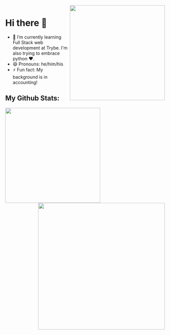 <img align="right" width="300" height="300" src="https://octocat-generator-assets.githubusercontent.com/my-octocat-1617918975815.png">

# Hi there 👋

- 🌱 I’m currently learning Full Stack web development at Trybe. I'm also trying to embrace python :heart:.
- 😄 Pronouns: he/him/his
- ⚡ Fun fact: My background is in accounting!

## My Github Stats:
<p align="center">
  <img align="left" width="300" height="300" src="https://github-readme-stats.vercel.app/api/top-langs/?username=igmriegel">
  <img align="right" width="400" height="400" src="https://github-readme-stats.vercel.app/api?username=igmriegel&count_private=true">
</p>




